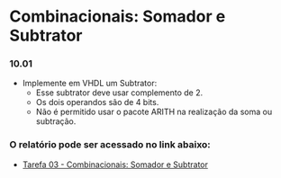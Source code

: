 # Combinacionais: Somador e Subtrator

### 10.01

- Implemente em VHDL um Subtrator:
	- Esse subtrator deve usar complemento de 2.
	- Os dois operandos são de 4 bits.
	- Não é permitido usar o pacote ARITH na realização da soma ou subtração.


### O relatório pode ser acessado no link abaixo:

- [Tarefa 03 - Combinacionais: Somador e Subtrator](https://docs.google.com/document/d/1XT9a0ZWHKu2AoB1a9OGwFVgY0NdRGhy17-F7cGaPsMY/edit?usp=sharing)

